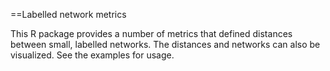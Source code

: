 
==Labelled network metrics

This R package provides a number of metrics that defined distances between small, labelled networks.  The distances and networks can also be visualized.  See the examples for usage. 
